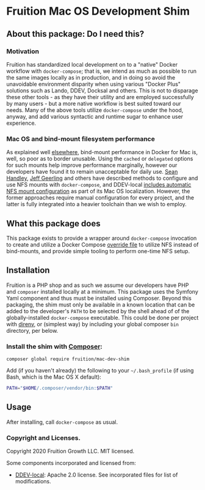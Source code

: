 # Fruition Mac OS Development Shim

## About this package: Do I need this?

### Motivation

Fruition has standardized local development on to a "native" Docker workflow with `docker-compose`; that is, we intend
as much as possible to run the same images locally as in production, and in doing so avoid the unavoidable environment
disparity when using various "Docker Plus" solutions such as Lando, DDEV, Docksal and others. This is not to disparage
these other tools - as they have their utility and are employed successfully by many users - but a more native workflow
is best suited toward our needs. Many of the above tools utilize `docker-compose` under the hood, anyway, and add
various syntactic and runtime sugar to enhance user experience.

### Mac OS and bind-mount filesystem performance

As explained well [elsewhere](https://docs.docker.com/docker-for-mac/osxfs-caching/), bind-mount performance in Docker
for Mac is, well, so poor as to border unusable. Using the `cached` or `delegated` options for such mounts help improve
performance marginally, however our developers have found it to remain unacceptable for daily use.
[Sean Handley](https://medium.com/@sean.handley/how-to-set-up-docker-for-mac-with-native-nfs-145151458adc),
[Jeff Geerling](https://www.jeffgeerling.com/blog/2020/revisiting-docker-macs-performance-nfs-volumes) and others have
described methods to configure and use NFS mounts with `docker-compose`, and DDEV-local
[includes automatic NFS mount configuration](https://github.com/drud/ddev/pull/1871/files) as part of its Mac OS
localization. However, the former approaches require manual configuration for every project, and the latter is fully
integrated into a heavier toolchain than we wish to employ.

## What this package does

This package exists to provide a wrapper around `docker-compose` invocation to create and utilize a Docker Compose
[override file](https://docs.docker.com/compose/extends/#understanding-multiple-compose-files) to utilize NFS instead
of bind-mounts, and provide simple tooling to perform one-time NFS setup.

## Installation

Fruition is a PHP shop and as such we assume our developers have PHP and `composer` installed locally at a minimum.
This package uses the Symfony Yaml component and thus must be installed using Composer. Beyond this packaging,
the shim must only be available in a known location that can be added to the developer's `PATH` to be selected by the
shell ahead of of the globally-installed `docker-compose` executable. This could be done per project with
[direnv](https://direnv.net/), or (simplest way) by including your global composer `bin` directory, per below.

### Install the shim with [Composer](https://getcomposer.org):

```
composer global require fruition/mac-dev-shim
```

Add (if you haven't already) the following to your `~/.bash_profile` (if using Bash, which is the Mac OS X default):

```bash
PATH="$HOME/.composer/vendor/bin:$PATH"
```

## Usage

After installing, call `docker-compose` as usual.

### Copyright and Licenses.

Copyright 2020 Fruition Growth LLC. MIT licensed.

Some components incorporated and licensed from:

* [DDEV-local](https://github.com/drud/ddev): Apache 2.0 license. See incorporated files for list of modifications.
